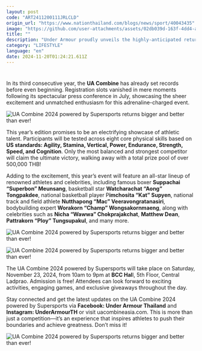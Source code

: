 ```yaml
---
layout: post
code: "ART2411200111JRLCLD"
origin_url: "https://www.nationthailand.com/blogs/news/sport/40043435"
image: "https://github.com/user-attachments/assets/02db039d-163f-4dd4-a8f8-61d20420cbb0"
title: ""
description: "Under Armour proudly unveils the highly-anticipated return of the UA Combine 2024 powered by Supersports, Southeast Asia’s largest physical performance competition, set to electrify Central Ladprao this Saturday!"
category: "LIFESTYLE"
language: "en"
date: 2024-11-20T01:24:21.611Z
---
```


# 









In its third consecutive year, the **UA Combine** has already set records before even beginning. Registration slots vanished in mere moments following its spectacular press conference in July, showcasing the sheer excitement and unmatched enthusiasm for this adrenaline-charged event.

  ![UA Combine 2024 powered by Supersports returns bigger and better than ever!](https://github.com/user-attachments/assets/3827177d-db4d-4e87-a126-d9b4cc89eb4b)

This year’s edition promises to be an electrifying showcase of athletic talent. Participants will be tested across eight core physical skills based on **US standards: Agility, Stamina, Vertical, Power, Endurance, Strength, Speed, and Cognition**. Only the most balanced and strongest competitor will claim the ultimate victory, walking away with a total prize pool of over 500,000 THB!

Adding to the excitement, this year’s event will feature an all-star lineup of renowned athletes and celebrities, including famous boxer **Suppachai “Superbon” Meunsang**, basketball star **Watcharachat “Aong” Tongpakdee**, national basketball player P**imchosita “Kat” Supyen**, national track and field athlete **Nutthapong “Mac” Veeravongratanasiri**, bodybuilding expert **Worakorn “Champ” Wongsakornmaeng**, along with celebrities such as **Nicha “Wawwa” Chokprajakchat**, **Matthew Dean**, **Pattrakorn “Ploy” Tungsupakul**, and many more.

  ![UA Combine 2024 powered by Supersports returns bigger and better than ever!](https://media.nationthailand.com/uploads/images/contents/w1024/2024/11/BINtYmToAcrQRIUmRBXz.webp?x-image-process=style/lg-webp)

  ![UA Combine 2024 powered by Supersports returns bigger and better than ever!](https://github.com/user-attachments/assets/a16f8478-58e2-414f-838a-1c621b450f57)

The UA Combine 2024 powered by Supersports will take place on Saturday, November 23, 2024, from 10am to 9pm at **BCC Hal**l, 5th Floor, Central Ladprao. Admission is free! Attendees can look forward to exciting activities, engaging games, and exclusive giveaways throughout the day.

Stay connected and get the latest updates on the UA Combine 2024 powered by Supersports via **Facebook: Under Armour Thailand** and **Instagram: UnderArmourTH** or visit uacombineasia.com. This is more than just a competition—it’s an experience that inspires athletes to push their boundaries and achieve greatness. Don’t miss it!

  ![UA Combine 2024 powered by Supersports returns bigger and better than ever!](https://media.nationthailand.com/uploads/images/contents/w1024/2024/11/m9JmertsmatPZl2VsZQK.webp?x-image-process=style/lg-webp)